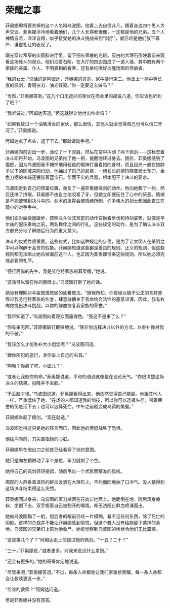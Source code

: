 # 荣耀之事

菲奥娜即将要杀掉的这个人名叫乌波图。他看上去自信非凡，跟着身边四个男人大声交谈。菲奥娜冷冷地看着他们，几个人长得都很像，一定都是他的兄弟。五个人神情自若，洋洋自得，似乎接受她的决斗挑战来到“剑厅”，就已经是他们放下尊严、谦虚礼让的表现了。

曙光穿过窄窄的尖窗斜进厅里，留下细长零散的光斑。灰白的大理石倒映着前来观看这场死斗的观众。他们沿着石阶，在大厅的四边围成了一道人墙，其中既有两个家族的亲属、仆人、不明真相的看客，还有单纯嗜好血腥场面的怪癖者。

“我的女士，”说话的是阿姆达，菲奥娜的哥哥，家中排行第二。他呈上一柄中等长度的佩剑，青钢白刃、油光锃亮。”你一定要这么做吗？”

“当然，”菲奥娜答到。”这几个口无遮拦的家伙在商会里的胡说八道，你应该也听到了吧？”

“我听说过，”阿姆达答道。”但这就得让他付出性命吗？”

“如果我放过一个油嘴滑舌的家伙，那么很快，其他人就会觉得自己也可以信口开河了。”菲奥娜说。

阿姆达点了点头，退了下去。”那就请动手吧。”

菲奥娜向前迈出一步，活动了一下双肩，然后在空中挥动了两下佩剑——这标志着决斗即将开始。乌波图的兄弟推了他一把，提醒他转过身去。随后，菲奥娜感到了愠怒，因为乌波图毫不掩饰地用轻佻的眼神打量着她的身材，而且目光一直在她脖子以下的区域来回扫动。他抽出了自己的武器，一柄长长的德玛西亚骑士军刀，金色刀柄的末端还镶嵌着蓝宝石。华而不实的兵器，根本配不上决斗的要求。

乌波图走到自己的预备位置，重复了一遍菲奥娜挥剑的动作。他向她鞠了一躬，然后还挤了挤眼。菲奥娜不由自主地咬紧了牙，但她立即便压住了心中的厌恶。情绪是不能被带到决斗中的。剑术的发挥会被情绪所制，许多伟大的剑士都因此丧生在弱小的对手手中。

他们面对面绕圈踱步，按照决斗仪式规定的动作变换着步伐和持剑姿势，就像是华尔兹的配乐奏响之前，两名舞伴之间的行礼。这些规定的动作，是为了确认决斗双方都充分地了解随后行为的重大意义。

决斗的仪式性很重要。这些仪式，比如这种规定的步伐，是为了让文明人在杀戮之中可以陶醉于高贵的假象。菲奥娜知道这些都是善良的规则、正义的规则，但这些规则都无法阻止她杀掉面前这个人。也正因为菲奥娜信奉这些规则，所以她必须完成必要的礼节。

“德行高尚的先生，我是劳伦特家族的菲奥娜，”她说。

“这话可以留在你的墓碑上。”乌波图打断了她的话。

她没有理睬对手妄图激怒她的幼稚做法。“据我所知，你曾经以极不公正的言辞羞辱过我劳伦特家族的名誉，肆意散播关于我血统合法性的恶意诽谤。因此，我有权向你提出决斗挑战，以你的鲜血恢复我家族的荣誉。”

“我早知道了，”乌波图向着观众面露得色。“我这不是来了么？”

“你有来无回，”菲奥娜斩钉截铁地说。“除非你选择决斗以外的方式，以弥补你对我的不敬。”

“我该怎么才能弥补大小姐您呢？”乌波图问道。

“据你所犯的恶行，准你呈上自己的右耳。”

“啊哦？你疯了吧，小妞儿？”

“或者让我取你的命。”菲奥娜说道，平和的语调就像是在谈论天气。“你很清楚这场决斗的结果。投降并不丢脸。”

“不丢脸才怪。”乌波图说道。菲奥娜看得出来，他依然觉得自己能赢。他跟其他人一样，严重低估了她。“在场的人都知道我的剑技，所以你可以选择生存，带着荣誉的伤疤活下去；也可以选择死亡，中午之前就变成乌鸦的美餐。”

菲奥娜举起了佩剑。“现在就选。”

乌波图觉得这只是她的狂言而已，因此他的愤怒战胜了恐惧。

他猛冲向前，刀尖直指她的心脏。

菲奥娜早在他出刀之前就已经看穿了他的意图。

她只是向左稍微动了半个身位，军刀就刺了个空。

她将自己的佩剑轻轻提起，随后甩出一个优雅而精准的弧线。

围观的人群看着温热的鲜血泼洒在大理石上，不约而同地抽了口冷气。没人猜得到这场决斗结束得这么突然。

菲奥娜回过身来，乌波图的军刀掉落在花岗岩地面上。他跪倒在地，随后浑身瘫软、坐倒下去，双手捂着自己被割开的喉咙，却无法阻止鲜血喷涌而出。

她向乌波图鞠了一躬，但后者的眼前已经一片模糊，看不见任何东西，除了死亡的阴影。这样的杀戮并不能让菲奥娜感到愉悦，但这个蠢人没有给她留下选择的余地。乌波图的兄弟们上前为他收尸，她能觉察到乌波图的惨状令他们无比震惊。

“这是第几个了？”阿姆达走上前接过她的佩剑。“十五？二十？”

“三十，”菲奥娜说，”或者更多。对我来说没什么差别。”

“还会有更多的，”她的哥哥肯定地说道。

“尽管来吧，”菲奥娜答道。”不过，每条人命都会让我们家重拾荣耀。每一条人命都会让救赎更近一步。”

“给谁的救赎？”阿姆达问道。

但是菲奥娜并没有回答。



